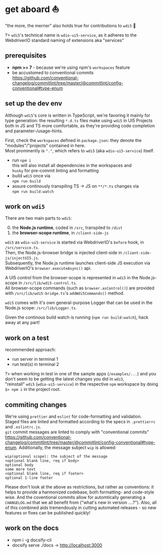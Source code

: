 # get aboard ⛵️

"the more, the merrier" also holds true for contributions to `wdi5` 🤗

<!-- prettier-ignore-start -->

<!-- markdownlint-disable MD037 -->
?> `wdi5`'s technical name is `wdio-ui5-service`, as it adheres to the WebdriverIO standard naming of extensions aka "services"
<!-- markdownlint-enable MD037 -->

<!-- prettier-ignore-end -->

## prerequisites

- **npm >= 7** - because we're using npm's `workspaces` feature
- be accustomed to conventional commits <https://github.com/conventional-changelog/commitlint/tree/master/@commitlint/config-conventional#type-enum>

## set up the dev env

Although `wdi5`'s core is written in TypeScript, we're favoring it mainly for type generation: the resulting `*.d.ts` files make using `wdi5` in UI5 Projects both in JS and TS more comfortable, as they're providing code completion and parameter-/usage-hints.

First, check the `workspaces` defined in `package.json`: they denote the "modules"/"projects" contained in here.  
Most prominently is `"."`, which refers to `wdi5` (aka `wdio-ui5-service`) itself.

- run `npm i`  
  this will also install all dependencies in the workspaces and  
  `husky` for pre-commit linting and formatting
- build `wdi5` once via  
  `npm run build`
- assure continously transpiling TS -> JS on `**/*.ts` changes via  
  `npm run build:watch`

## work on `wdi5`

There are two main parts to `wdi5`:

0. the **Node.js runtime**, coded in `/src`, transpiled to `/dist`
1. the **browser-scope runtime**, in `/client-side-js`

`wdi5` as `wdio-ui5-service` is started via WebdriverIO's `before` hook, in `/src/service.ts`.  
Then, the Node.js-browser bridge is injected client-side in `/client-side-js/injectUI5.js`.  
Subsequently, the Node.js runtime launches client-side JS execution via WebdriverIO's `browser.executeAsync()` api.

A UI5 control from the browser-scope is represented in `wdi5` in the Node.js-scope in `/src/lib/wdi5-control.ts`.  
All browser-scope commands (such as `browser.asControl()`) are provided with `/src/lib/wdi5-bridge.ts`'s `addWdi5Commands()` method.

`wdi5` comes with it's own general-purpose Logger that can be used in the Node.js scope: `/src/lib/Logger.ts`.

Given the continous build watch is running (`npm run build:watch`), hack away at any part!

## work on a test

recommended approach:

- run server in terminal 1
- run test(s) in terminal 2

?> when working in test in one of the sample apps (`/examples/...`) and you don't seem to be getting the latest changes you did in `wdi5`,  
"reinstall" `wdi5` (`wdio-ui5-service`) in the respective `npm` workspace by doing `$> npm i` in the project root.

## commiting changes

We're using `prettier` and `eslint` for code-formatting and validation.  
Staged files are linted and formatted according to the specs in `.prettierrc` and `.eslintrc.js`.  
`git` commit messages are linted to comply with "conventional commits" <https://github.com/conventional-changelog/commitlint/tree/master/@commitlint/config-conventional#type-enum>. Additionally, the message subject `wip` is allowed:

```shell
wip(optional scope): the subject of the message
<optional blank line, req if body>
optional body
some more text
<optional blank line, req if footer>
optional 1-line footer
```

Please don't look at the above as restrictions, but rather as conventions: it helps to provide a harmonized codebase, both formatting- and code-style wise. And the coventional commits allow for automtically generating a `CHANGELOG.md` that we all benefit from ("what's new in version ....?"). Also, all of this combined aids tremendously in cutting automated releases - so new features or fixes can be published quickly!

## work on the docs

- npm i -g docsify-cli
- docsify serve ./docs -> <http://localhost:3000>

